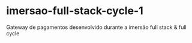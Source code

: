 # imersao-full-stack-cycle-1
 Gateway de pagamentos desenvolvido durante a imersão full stack & full cycle
